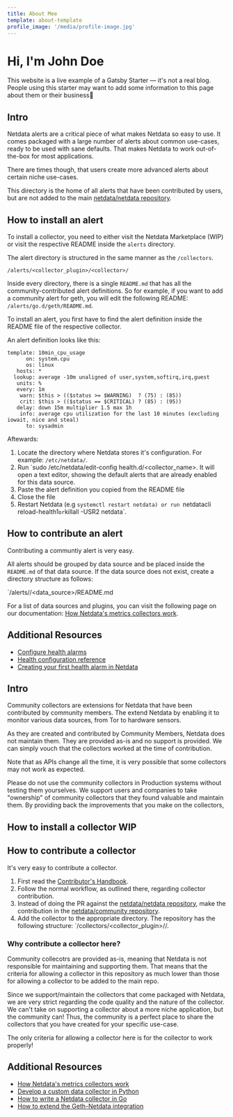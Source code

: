 ```yaml
---
title: About Mee
template: about-template
profile_image: '/media/profile-image.jpg'
---
```


# Hi, I'm John Doe

This website is a live example of a Gatsby Starter — it's not a real blog.
People using this starter may want to add some information to this page about them or their business

 

 
## Intro

Netdata alerts are a critical piece of what makes Netdata so easy to use. It comes packaged with a large number of alerts about common use-cases, ready to be used with sane defaults. That makes Netdata to work out-of-the-box for most applications.

There are times though, that users create more advanced alerts about certain niche use-cases.

This directory is the home of all alerts that have been contributed by users, but are not added to the main  [netdata/netdata repository](https://github.com/netdata/netdata).


## How to install an alert

To install a collector, you need to either visit the Netdata Marketplace (WIP) or visit the respective README inside the `alerts` directory.

The alert directory is structured in the same manner as the `/collectors`.

`/alerts/<collector_plugin>/<collector>/`

Inside every directory, there is a single `README.md` that has all the community-contributed alert definitions. So for example, if you want to add a community alert for geth, you will edit the following README:
`/alerts/go.d/geth/README.md`.

To install an alert, you first have to find the alert definition inside the README file of the respective collector.

An alert definition looks like this:

```
template: 10min_cpu_usage
      on: system.cpu
      os: linux
   hosts: *
  lookup: average -10m unaligned of user,system,softirq,irq,guest
   units: %
   every: 1m
    warn: $this > (($status >= $WARNING)  ? (75) : (85))
    crit: $this > (($status == $CRITICAL) ? (85) : (95))
   delay: down 15m multiplier 1.5 max 1h
    info: average cpu utilization for the last 10 minutes (excluding iowait, nice and steal)
      to: sysadmin
```

Aftewards:

1. Locate the directory where Netdata stores it's configuration. For example: `/etc/netdata/`.
2. Run `sudo /etc/netdata/edit-config health.d/<collector_name>. It will open a text editor, showing the default alerts that are already enabled for this data source.
3. Paste the alert definition you copied from the README file
4. Close the file
5. Restart Netdata (e.g `systemctl restart netdata) or run `netdatacli reload-health1` or `killall -USR2 netdata`.

## How to contribute an alert

Contributing a communtiy alert is very easy.

All alerts should be grouped by data source and be placed inside the `README.md` of that data source. If the data source does not exist, create a directory structure as follows:

`/alerts/<plugin>/<data_source>/README.md

For a list of data sources and plugins, you can visit the following page on our documentation: [How Netdata's metrics collectors work](https://learn.netdata.cloud/docs/collect/how-collectors-work).


## Additional Resources

- [Configure health alarms](https://learn.netdata.cloud/docs/monitor/configure-alarms)
- [Health configuration reference](https://learn.netdata.cloud/docs/agent/health/reference)
- [Creating your first health alarm in Netdata](https://www.youtube.com/watch?v=aWYj9VT8I5A)



## Intro

Community collectors are extensions for Netdata that have been contributed by community members. The extend Netdata by enabling it to monitor various data sources, from Tor to hardware sensors.

As they are created and contributed by Community Members, Netdata does not maintain them. They are provided as-is and no support is provided. We can simply vouch that the collectors worked at the time of contribution.

Note that as APIs change all the time, it is very possible that some collectors may not work as expected.

Please do not use the community collectors in Production systems without testing them yourselves. We support users and companies to take "ownership" of community collectors that they found valuable and maintain them. By providing back the improvements that you make on the collectors,

## How to install a collector WIP


## How to contribute a collector

It's very easy to contribute a collector.

1. First read the [Contributor's Handbook](https://learn.netdata.cloud/contribute/handbook).
2. Follow the normal workflow, as outlined there, regarding collector contribution.
3. Instead of doing the PR against the [netdata/netdata repository](https://github.com/netdata/netdata), make the contribution in the [netdata/community repository](https://github.com/netdata/community).
4. Add the collector to the appropriate directory. The repository has the following structure: `/collectors/<collector_plugin>/<collector>/.

### Why contribute a collector here?

Community collecotrs are provided as-is, meaning that Netdata is not responsible for maintaining and supporting them. That means that the criteria for allowing a collector in this repository as much lower than those for allowing a collector to be added to the main repo.

Since we support/maintain the collectors that come packaged with Netdata, we are very strict regarding the code quality and the nature of the collector. We can't take on supporting a collector about a more niche application, but the community can! Thus, the community is a perfect place to share the collectors that you have created for your specific use-case.

The only criteria for allowing a collector here is for the collector to work properly!

## Additional Resources

- [How Netdata's metrics collectors work](https://learn.netdata.cloud/docs/collect/how-collectors-work)
- [Develop a custom data collector in Python](https://learn.netdata.cloud/guides/python-collector)
- [How to write a Netdata collector in Go](https://learn.netdata.cloud/docs/agent/collectors/go.d.plugin/docs/how-to-write-a-module)
- [How to extend the Geth-Netdata integration](https://dev.to/netdata/how-to-extend-the-geth-netdata-integration-4o68)
